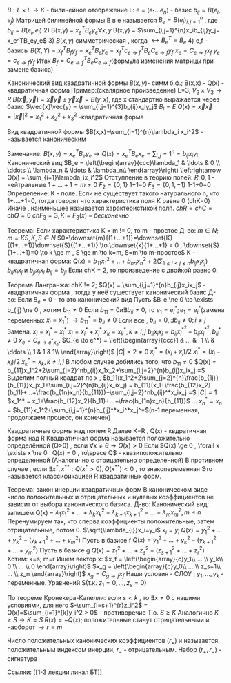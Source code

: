 $B: L \times L \to K$ - билинейное отображение
L: e = ($e_1...e_n$) - базис
$b_{ij} = B(e_i, e_j)$
Матрицей билинейной формы B в e называется $B_e = B(e_j)^n_{i,j=1}$ , где $b_{ij}= B(e_i, e_j)$
2) B(x,y) = $x_e^TB_ey_e \forall x,y$
B(x,y) = $\sum_{i,j=1}^{n}x_ib_{ij}y_j= x_e^TB_ey_e$
3)  $B(x,y)$ симметрическая , когда $\leftrightarrow B_{e}^{T} = B_{e}$
4) e,f - базисы
$B(X,Y) = x_{f}^TB_fy_f = x_{e}^TB_ey_e = x_{f}^Tc_{e \to f}^TB_eC_{e \to f}y_f$
$x_e = C_{e \to f}x_f$
$y_e = c_{e \to f}y_f$
Итак $B_f=C_{e \to f}^TB_eC_{e \to f}$(формула изменения матрицы при замене базиса)

Канонический вид квадратичной формы
$B(x,y)$- симм б.ф.; B(x,x) - Q(x) - квадратичная форма
Пример:(скалярное произведение)
L=3, $V_3 \times V_3 \to R$
$B(\vec{x},\vec{y}) = \vec{x}\vec{y} \pm \vec{y}\vec{x} = B(y,x)$,  где x стандартно выражается через базис
$\vec{x}\vec{y} = \sum_{i,j=1}^{3}b_{ij}x_iy_j$
$B_l = E$
$Q(x) = \vec{x}\vec{x} = |\vec{x}|^2 = x_1^2+x_2^2+x_3^2$ -квадратичная форма

Вид квадратичной формы $B(x,x)=\sum_{i=1}^{n}\lambda_i x_i^2$ - называется каноническим

Замечание: $B(x,y) = x_e^TB_ey_e \to Q(x) = x_e^TB_ex_e = \sum_{i,j}=1^{n} = b_{ij}x_iy_i$
Канонический вид $B_e = \left(\begin{array}{ccc}\lambda_1 & \ldots & 0 \\ \ddots \\ \lambda_n & \ldots & \lambda_n\\ \end{array}\right) \leftrightarrow Q(x) = \sum_{i=1}\lambda_ix_i^2$
Отступление в теорию полей:
$R; 0,1$ - нейтральные
$1+...+1= m \ne 0$
$F_2 = \{0;1\}$ 1+1=0
$F_3=\{0,1,-1\}$ 1-1+0=0
Определение:
K - поле. Если не существует такого натурального n, что 1+....+1=0, тогда говорят что характеристика поля K равна 0   (chK=0)
Иначе , наименьшее называется характеристикой поля.
$chR=chC=chQ=0$   $chF_3=3 , K = F_3(x) - бесконечно$

Теорема: Если характеристика K = m != 0, то m - простое
Д-во:
 $m \in N; m = KS, K,S \in N$
 $0=\downset{m}{(1+...+1)}=\downset{K}{(1+...+1)}\downset{S}{(1+...+1)} \to \downset{k}{1+...+1} = 0 , \downset{S}{1+...+1}=0 \to k \ge m , S \ge m \to k=m, S=m \to m-простое$
 K - квадратичная форма: $Q(x) = b_{11}x_1^2+..+b_{nn}x_n^2+2(\sum_{1\le i < j \le n }b_{ij}x_ix_j)$
 $b_{ij}x_ix_j$ и $b_{ji}x_jx_i$
 $b_{ij} = b_{ji}$
 Если chK = 2, то произведение с двойкой равно 0.

Теорема Лангранжа:
chK != 2; $Q(x) = \sum_{i,j=1}^{n}b_{ij}x_ix_j$ - квадратичная форма
, тогда у неё существует канонический базис
Д-во:
Если $B_e=0$ - то это канонический вид
Пусть $B_e \ne 0 \to \exists b_{ij} \ne 0 , хотим $b_{11} \ne 0$
Если $b_{11} = 0 и \exists b_{ii} \ne 0$, то $e_1=e_i^{*} ; e_1=e_i^{*}$(замена переменных $x_i=x_1^{*}$)
$\to b_{11}^{*} = b_{ii} \ne 0$
 Если все , $b_{ii} = 0 , \exists b_{ij} \ne 0; i \ne j$
 Замена:
 $x_i = x_i^{*}-x_j^{*}$
 $x_j = x_i^*+x_j^*$
 $x_k  = x_k^* , k \ne i,j$
 $b_{ij}x_ix_j  = b_{ij}x_i^{*^2} - b_{ij}x_j^{*^2} , b_{ii}^* \ne 0$
 $x_e = C_{e \to e^*x_{e^*}}$
 $C_{e \to e^*} = \left(\begin{array}{ccc}1 & ... & -1  \\ & \ddots \\ 1 & 1 & 1\\ \end{array}\right)$
 $|C| = 2 \ne 0$
 $x_i^* = (x_i+x_j)/2$
 $x_j^* = (x_j-x_i)/2$
 $x_k^* = x_k , k \ne i,j$
 В любом случае добились того, что $b_{11} \ne 0$ 
 $Q(x) = b_{11}x_1^2+2\sum_{j=2}^nb_{ij}x_1x_2+\sum_{i,j=2}^{n}b_{ij}x_ix_j =$
 Выделим полный квадрат по x , 
 $b_11(x_1^2+2\sum_{j=2}^{n}\frac{b_{1j}}{b_{11}}x_jx_1+\sum_{i,j=2}^{n}b_{ij}x_ix_j) = b_{11}(x_1+\frac{b_{12}x_2}{b_11}+...+\frac{b_{1n}x_n}{b_{11}})+\sum_{i,j=2}^nb_{ij}^*x_ix_j =$
 $|C|=1$
 $x_1^* = x_1+\frac{b_{12}x_2}{b_11}+...+\frac{b_{1n}x_n}{b_{11}}$
 ...
 $x_n^*=x_n$
 = $b_{11}x_1^2+\sum_{i,j=1}^{n}b_{ij}^*x_i^*x_j^*$(n-1 переменная, продолжаем процесс, он конечен)

 Квадратичные формы над полем R
 Далее K=R , Q(x) - квдратичная форма над R
 Квадратичная форма называется положительно определённой (Q>0)  , если $\forall x \ne \theta \to Q(x) > 0$
 Если  $Q(x) \ge 0 , \forall x \exists x \ne 0 : Q(x) = 0 , то\space Q$ - квазиположительно определенной
 (Аналогично с отрицательно определенной)
В противном случае , если $\exists x^* , x^{**} : Q(x^{*}>0),Q(x^{**}) < 0$ , то знакопеременная
Это называется классификацией R квадратичных форм.

Теорема: закон инерции квадратичных форм
В каноническом виде число положительных и отрицательных и нулевых коэффициентов не зависит от выбора канонического базиса.
Д-во:
Канонический вид: запишем Q(x) = $\lambda_1x_1^2+...+\lambda_kx_k^2-\lambda_{k+1}x_{k+1}^2 - ... - \lambda_{m}x_m^2 ,  m \le n$
Перенумируем так, что  сперва коэффициенты положительные, затем отрицательные, потом 0.
$\sqrt{\lambda_{i}}x_i=y_i$
$x_i=y_i$
$Q(x) = y_1^2+...+y_k^2-(y_{k+1}^2+...+y_m^2)$
Пусть в базисе f $Q(x) = y_1^2+...+y_k^2-(y_{k+1}^2+...+y_m^2)$
Пусть в базисе g $Q(x) = z_1^2+...+z_s^2-(z_{s+1}^2+...+z_r^2)$
Хотим: k=s; m=r
Ищем вектор x: 
$x_f = \left(\begin{array}{c}y_1\\ ... \\ y_k\\ 0 \\ ... \\ 0 \end{array}\right)$
$x_g = \left(\begin{array}{c}y_0\\ ... \\ z_s+1\\ ... \\ z_n \end{array}\right)$
$x_g = C_{g \to f}x_f$
Наши условия - СЛОУ ; $y_1, ... , y_k$ - переменные.
Уравнений S(т.к. $z_1 = 0 , ... , z_s=0$)

По теореме Кронекера-Капелли:
если $s < k$ , то $\exists x \ne 0$ с нашими условиями, для него  $-\sum_{i=s+1}^{r}z_i^2$ = Q(x)=$\sum_{i=1}^{k}y_i^2 > 0$ - противоречие
Т.о. $S \ge K$ Аналогично $K \ge S \to K=S$
$R(x)=-Q(x);$ положительные станут отрицательными и наоборот $\to r = m$

Число положительных канонических коэффициентов ($r_{+}$) и называется положительным индексом инерции, $r_{-}$ - отрицательным.
Набор ($r_{+},r_{-}$) - сигнатура

Ссылки: [[1-3 лекции линал БТ]]
